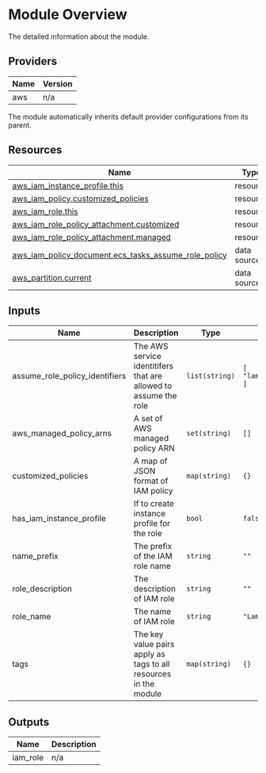# Module Overview

The detailed information about the module.

## Providers

| Name | Version |
| ---- | ------- |
| aws  | n/a     |

The module automatically inherits default provider configurations from its parent.

## Resources

| Name                                                                                                                                                       | Type        |
| ---------------------------------------------------------------------------------------------------------------------------------------------------------- | ----------- |
| [aws_iam_instance_profile.this](https://registry.terraform.io/providers/hashicorp/aws/latest/docs/resources/iam_instance_profile)                          | resource    |
| [aws_iam_policy.customized_policies](https://registry.terraform.io/providers/hashicorp/aws/latest/docs/resources/iam_policy)                               | resource    |
| [aws_iam_role.this](https://registry.terraform.io/providers/hashicorp/aws/latest/docs/resources/iam_role)                                                  | resource    |
| [aws_iam_role_policy_attachment.customized](https://registry.terraform.io/providers/hashicorp/aws/latest/docs/resources/iam_role_policy_attachment)        | resource    |
| [aws_iam_role_policy_attachment.managed](https://registry.terraform.io/providers/hashicorp/aws/latest/docs/resources/iam_role_policy_attachment)           | resource    |
| [aws_iam_policy_document.ecs_tasks_assume_role_policy](https://registry.terraform.io/providers/hashicorp/aws/latest/docs/data-sources/iam_policy_document) | data source |
| [aws_partition.current](https://registry.terraform.io/providers/hashicorp/aws/latest/docs/data-sources/partition)                                          | data source |

## Inputs

| Name                              | Description                                                      | Type           | Default                          | Required |
| --------------------------------- | ---------------------------------------------------------------- | -------------- | -------------------------------- | :------: |
| assume\_role\_policy\_identifiers | The AWS service identitifers that are allowed to assume the role | `list(string)` | ```[ "lambda.amazonaws.com" ]``` |    no    |
| aws\_managed\_policy\_arns        | A set of AWS managed policy ARN                                  | `set(string)`  | `[]`                             |    no    |
| customized\_policies              | A map of JSON format of IAM policy                               | `map(string)`  | `{}`                             |    no    |
| has\_iam\_instance\_profile       | If to create instance profile for the role                       | `bool`         | `false`                          |    no    |
| name\_prefix                      | The prefix of the IAM role name                                  | `string`       | `""`                             |    no    |
| role\_description                 | The description of IAM role                                      | `string`       | `""`                             |    no    |
| role\_name                        | The name of IAM role                                             | `string`       | `"LambdaExecutionRole"`          |    no    |
| tags                              | The key value pairs apply as tags to all resources in the module | `map(string)`  | `{}`                             |    no    |

## Outputs

| Name      | Description |
| --------- | ----------- |
| iam\_role | n/a         |
